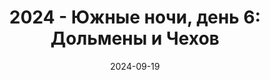 ---
layout: post
title: "2024 - Южные ночи, день 6: Дольмены и Чехов"
aliases: "2024 - Южные ночи, день 6: Дольмены и Чехов"
date: 2024-09-19
URL: /ru/2024/09/19/crimea-day-seven
series: ["2024-Южные-ночи"]
series_order: 6
tags: [Крым, Южные ночи]
categories: [Путешествия]
draft: true
---